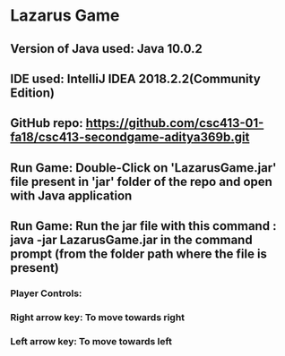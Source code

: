 # Lazarus Game


## Version of Java used: Java 10.0.2
## IDE used: IntelliJ IDEA 2018.2.2(Community Edition)
## GitHub repo: https://github.com/csc413-01-fa18/csc413-secondgame-aditya369b.git
## Run Game: Double-Click on 'LazarusGame.jar' file present in 'jar' folder of the repo and open with Java application
## Run Game: Run the jar file with this command : java -jar LazarusGame.jar in the command prompt (from the folder path where the file is present)

###	Player Controls:

###	Right arrow key: To move towards right
###	Left arrow key: To move towards left

